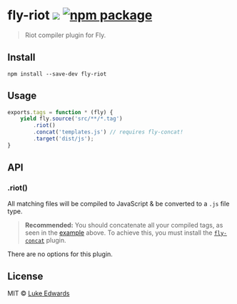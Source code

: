 # fly-riot [![][travis-badge]][travis-link] [![npm package][npm-ver-link]][npm-pkg-link]

> Riot compiler plugin for Fly.

## Install

```
npm install --save-dev fly-riot
```

## Usage

```js
exports.tags = function * (fly) {
	yield fly.source('src/**/*.tag')
		.riot()
		.concat('templates.js') // requires fly-concat!
		.target('dist/js');
}
```

## API

### .riot()

All matching files will be compiled to JavaScript & be converted to a `.js` file type.

> **Recommended:** You should concatenate all your compiled tags, as seen in the [example](#usage) above. To achieve this, you must install the [`fly-concat`](https://github.com/lukeed/fly-concat) plugin.

There are no options for this plugin.

## License

MIT © [Luke Edwards](https://lukeed.com)

[npm-pkg-link]: https://www.npmjs.org/package/fly-riot
[npm-ver-link]: https://img.shields.io/npm/v/fly-riot.svg?style=flat-square
[travis-link]:  https://travis-ci.org/lukeed/fly-riot
[travis-badge]: http://img.shields.io/travis/lukeed/fly-riot.svg?style=flat-square
